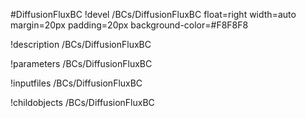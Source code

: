 <!-- MOOSE Object Documentation Stub: Remove this when content is added. -->
#DiffusionFluxBC
!devel /BCs/DiffusionFluxBC float=right width=auto margin=20px padding=20px background-color=#F8F8F8

!description /BCs/DiffusionFluxBC

!parameters /BCs/DiffusionFluxBC

!inputfiles /BCs/DiffusionFluxBC

!childobjects /BCs/DiffusionFluxBC
